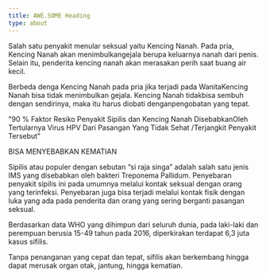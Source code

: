 ```yaml
---
title: AWE.SOME Heading
type: about
---
```


Salah satu penyakit menular seksual yaitu Kencing Nanah. Pada pria, Kencing Nanah akan menimbulkangejala berupa keluarnya nanah dari penis. Selain itu, penderita kencing nanah akan merasakan perih saat buang air kecil.

Berbeda denga Kencing Nanah pada pria jika terjadi pada WanitaKencing Nanah bisa tidak menimbulkan gejala. Kencing Nanah tidakbisa sembuh dengan sendirinya, maka itu harus diobati denganpengobatan yang tepat.

"90 % Faktor Resiko Penyakit Sipilis dan Kencing Nanah DisebabkanOleh Tertularnya Virus HPV Dari Pasangan Yang Tidak Sehat /Terjangkit Penyakit Tersebut"

BISA MENYEBABKAN KEMATIAN

Sipilis atau populer dengan sebutan “si raja singa” adalah salah satu jenis IMS yang disebabkan oleh bakteri Treponema Pallidum. Penyebaran penyakit sipilis ini pada umumnya melalui kontak seksual dengan orang yang terinfeksi. Penyebaran juga bisa terjadi melalui kontak fisik dengan luka yang ada pada penderita dan orang yang sering berganti pasangan seksual.

Berdasarkan data WHO yang dihimpun dari seluruh dunia, pada laki-laki dan perempuan berusia 15-49 tahun pada 2016, diperkirakan terdapat 6,3 juta kasus sifilis.

Tanpa penanganan yang cepat dan tepat, sifilis akan berkembang hingga dapat merusak organ otak, jantung, hingga kematian.


